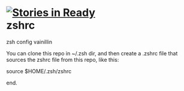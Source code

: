 [![Stories in Ready](https://badge.waffle.io/fborgnia/zshrc.png)](http://waffle.io/fborgnia/zshrc)  
zshrc
=====

zsh config vainillin

You can clone this repo in ~/.zsh dir, and then create a .zshrc file that sources the zshrc file from this repo, like this:

source $HOME/.zsh/zshrc

end.
